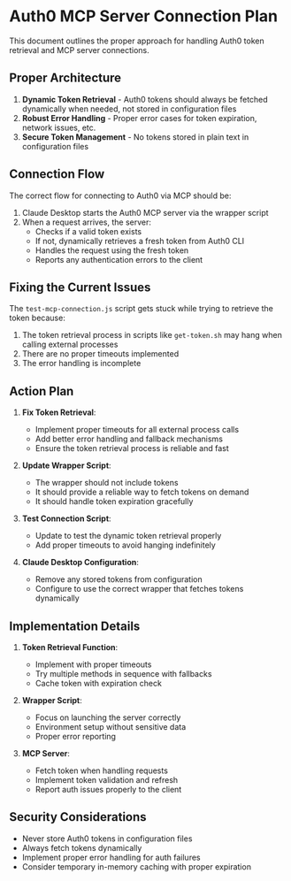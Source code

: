 # Auth0 MCP Server Connection Plan

This document outlines the proper approach for handling Auth0 token retrieval and MCP server connections.

## Proper Architecture

1. **Dynamic Token Retrieval** - Auth0 tokens should always be fetched dynamically when needed, not stored in configuration files
2. **Robust Error Handling** - Proper error cases for token expiration, network issues, etc.
3. **Secure Token Management** - No tokens stored in plain text in configuration files

## Connection Flow

The correct flow for connecting to Auth0 via MCP should be:

1. Claude Desktop starts the Auth0 MCP server via the wrapper script
2. When a request arrives, the server:
   - Checks if a valid token exists
   - If not, dynamically retrieves a fresh token from Auth0 CLI
   - Handles the request using the fresh token
   - Reports any authentication errors to the client

## Fixing the Current Issues

The `test-mcp-connection.js` script gets stuck while trying to retrieve the token because:

1. The token retrieval process in scripts like `get-token.sh` may hang when calling external processes
2. There are no proper timeouts implemented
3. The error handling is incomplete

## Action Plan

1. **Fix Token Retrieval**:
   - Implement proper timeouts for all external process calls
   - Add better error handling and fallback mechanisms
   - Ensure the token retrieval process is reliable and fast

2. **Update Wrapper Script**:
   - The wrapper should not include tokens
   - It should provide a reliable way to fetch tokens on demand
   - It should handle token expiration gracefully

3. **Test Connection Script**:
   - Update to test the dynamic token retrieval properly
   - Add proper timeouts to avoid hanging indefinitely

4. **Claude Desktop Configuration**:
   - Remove any stored tokens from configuration
   - Configure to use the correct wrapper that fetches tokens dynamically

## Implementation Details

1. **Token Retrieval Function**:
   - Implement with proper timeouts
   - Try multiple methods in sequence with fallbacks
   - Cache token with expiration check

2. **Wrapper Script**:
   - Focus on launching the server correctly
   - Environment setup without sensitive data
   - Proper error reporting

3. **MCP Server**:
   - Fetch token when handling requests
   - Implement token validation and refresh
   - Report auth issues properly to the client

## Security Considerations

- Never store Auth0 tokens in configuration files
- Always fetch tokens dynamically
- Implement proper error handling for auth failures
- Consider temporary in-memory caching with proper expiration 